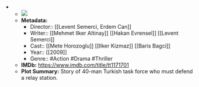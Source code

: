 - 
    - ![](https://m.media-amazon.com/images/M/MV5BMjE2NjEyMDg0M15BMl5BanBnXkFtZTcwODYyODg5Mg@@._V1_SX300.jpg)  
    - **Metadata:**
        - Director:: [[Levent Semerci, Erdem Can]]
        - Writer:: [[Mehmet Ilker Altinay]] [[Hakan Evrensel]] [[Levent Semerci]]
        - Cast:: [[Mete Horozoglu]] [[Ilker Kizmaz]] [[Baris Bagci]]
        - Year:: [[2009]]
        - Genre:: #Action #Drama #Thriller
    - **IMDb:** https://www.imdb.com/title/tt1171701
    - **Plot Summary:** Story of 40-man Turkish task force who must defend a relay station.
